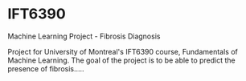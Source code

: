 # IFT6390
Machine Learning Project - Fibrosis Diagnosis

Project for University of Montreal's IFT6390 course, Fundamentals of Machine Learning.
The goal of the project is to be able to predict the presence of fibrosis.....
